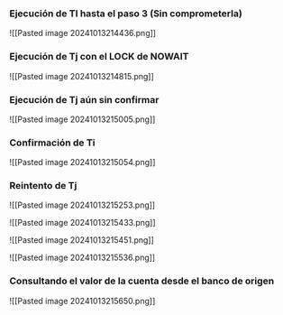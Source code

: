 
### Ejecución de TI hasta el paso 3 (Sin comprometerla)
![[Pasted image 20241013214436.png]]

### Ejecución de Tj con el LOCK de NOWAIT
![[Pasted image 20241013214815.png]]

### Ejecución de Tj aún sin confirmar
![[Pasted image 20241013215005.png]]

### Confirmación de Ti
![[Pasted image 20241013215054.png]]

### Reintento de Tj
![[Pasted image 20241013215253.png]]

![[Pasted image 20241013215433.png]]

![[Pasted image 20241013215451.png]]

![[Pasted image 20241013215536.png]]

### Consultando el valor de la cuenta desde el banco de origen
![[Pasted image 20241013215650.png]]



